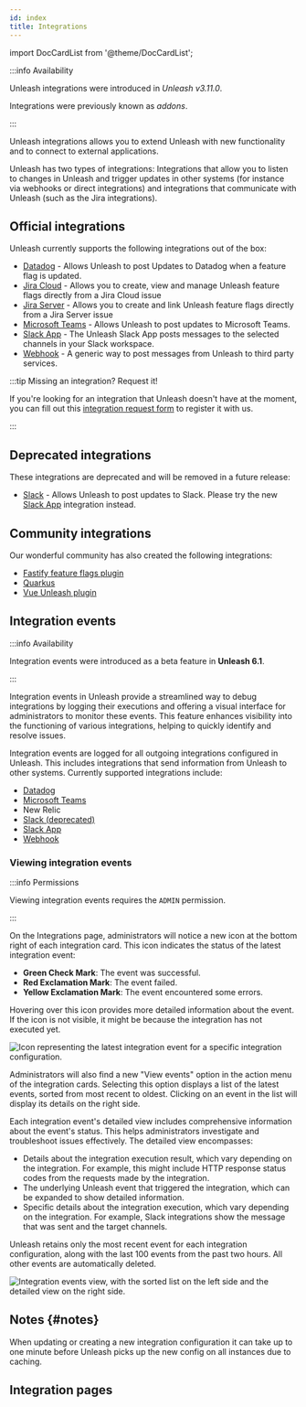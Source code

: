 ```yaml
---
id: index
title: Integrations
---
```

import DocCardList from '@theme/DocCardList';

:::info Availability

Unleash integrations were introduced in _Unleash v3.11.0_.

Integrations were previously known as _addons_.

:::

Unleash integrations allows you to extend Unleash with new functionality and to connect to external applications.

Unleash has two types of integrations: Integrations that allow you to listen to changes in Unleash and trigger updates in other systems (for instance via webhooks or direct integrations) and integrations that communicate with Unleash (such as the Jira integrations).

## Official integrations

Unleash currently supports the following integrations out of the box:

- [Datadog](datadog.md) - Allows Unleash to post Updates to Datadog when a feature flag is updated.
- [Jira Cloud](jira-cloud-plugin-usage.md) - Allows you to create, view and manage Unleash feature flags directly from a Jira Cloud issue
- [Jira Server](jira-server-plugin-usage.md) - Allows you to create and link Unleash feature flags directly from a Jira Server issue
- [Microsoft Teams](teams.md) - Allows Unleash to post updates to Microsoft Teams.
- [Slack App](slack-app.md) - The Unleash Slack App posts messages to the selected channels in your Slack workspace.
- [Webhook](webhook.md) - A generic way to post messages from Unleash to third party services.

:::tip Missing an integration? Request it!

If you're looking for an integration that Unleash doesn't have at the moment, you can fill out this [integration request form](https://docs.google.com/forms/d/e/1FAIpQLScR1_iuoQiKq89c0TKtj0gM02JVWyQ2hQ-YchBMc2GRrGf7uw/viewform) to register it with us.

:::

## Deprecated integrations

These integrations are deprecated and will be removed in a future release:

- [Slack](slack.md) - Allows Unleash to post updates to Slack. Please try the new [Slack App](slack-app.md) integration instead.

## Community integrations

Our wonderful community has also created the following integrations:

- [Fastify feature flags plugin](https://gitlab.com/m03geek/fastify-feature-flags#unleash-provider)
- [Quarkus](https://github.com/quarkiverse/quarkus-unleash)
- [Vue Unleash plugin](https://github.com/crishellco/vue-unleash)

## Integration events

:::info Availability

Integration events were introduced as a beta feature in **Unleash 6.1**.

:::

Integration events in Unleash provide a streamlined way to debug integrations by logging their executions and offering a visual interface for administrators to monitor these events. This feature enhances visibility into the functioning of various integrations, helping to quickly identify and resolve issues.

Integration events are logged for all outgoing integrations configured in Unleash. This includes integrations that send information from Unleash to other systems. Currently supported integrations include:

 - [Datadog](./datadog.md)
 - [Microsoft Teams](./teams.md)
 - New Relic
 - [Slack (deprecated)](./slack.md)
 - [Slack App](./slack-app.md)
 - [Webhook](./webhook.md)

### Viewing integration events

:::info Permissions

Viewing integration events requires the `ADMIN` permission.

:::

On the Integrations page, administrators will notice a new icon at the bottom right of each integration card. This icon indicates the status of the latest integration event:

 - **Green Check Mark**: The event was successful.
 - **Red Exclamation Mark**: The event failed.
 - **Yellow Exclamation Mark**: The event encountered some errors.

Hovering over this icon provides more detailed information about the event. If the icon is not visible, it might be because the integration has not executed yet.

![Icon representing the latest integration event for a specific integration configuration.](/img/integration-events/integration-events-latest.png)

Administrators will also find a new "View events" option in the action menu of the integration cards. Selecting this option displays a list of the latest events, sorted from most recent to oldest. Clicking on an event in the list will display its details on the right side.

Each integration event's detailed view includes comprehensive information about the event's status. This helps administrators investigate and troubleshoot issues effectively. The detailed view encompasses:

 - Details about the integration execution result, which vary depending on the integration. For example, this might include HTTP response status codes from the requests made by the integration.
 - The underlying Unleash event that triggered the integration, which can be expanded to show detailed information.
 - Specific details about the integration execution, which vary depending on the integration. For example, Slack integrations show the message that was sent and the target channels.

Unleash retains only the most recent event for each integration configuration, along with the last 100 events from the past two hours. All other events are automatically deleted.

![Integration events view, with the sorted list on the left side and the detailed view on the right side.](/img/integration-events/integration-events-list-details.png)

## Notes {#notes}

When updating or creating a new integration configuration it can take up to one minute before Unleash picks up the new config on all instances due to caching.

## Integration pages

<DocCardList />
